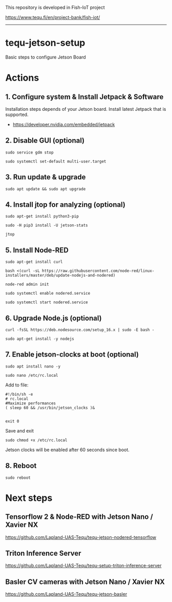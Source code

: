 This repository is developed in Fish-IoT project

https://www.tequ.fi/en/project-bank/fish-iot/ 

---

# tequ-jetson-setup
Basic steps to configure Jetson Board

# Actions

## 1. Configure system & Install Jetpack & Software

Installation steps depends of your Jetson board. Install latest Jetpack that is supported.

- https://developer.nvidia.com/embedded/jetpack

## 2. Disable GUI (optional)

```
sudo service gdm stop
```

```
sudo systemctl set-default multi-user.target
```

## 3. Run update & upgrade

```
sudo apt update && sudo apt upgrade
```

## 4. Install jtop for analyzing (optional)

```
sudo apt-get install python3-pip
```

```
sudo -H pip3 install -U jetson-stats
```

```
jtop
```

## 5. Install Node-RED 

```
sudo apt-get install curl
```

```
bash <(curl -sL https://raw.githubusercontent.com/node-red/linux-installers/master/deb/update-nodejs-and-nodered)
```

```
node-red admin init
```

```
sudo systemctl enable nodered.service
```

```
sudo systemctl start nodered.service
```

## 6. Upgrade Node.js (optional)

```
curl -fsSL https://deb.nodesource.com/setup_16.x | sudo -E bash -
```

```
sudo apt-get install -y nodejs
```

## 7. Enable jetson-clocks at boot (optional)
```
sudo apt install nano -y
```

```
sudo nano /etc/rc.local
```

Add to file:
```
#!/bin/sh -e
# rc.local
#Maximize performances
( sleep 60 && /usr/bin/jetson_clocks )&


exit 0
```

Save and exit
```
sudo chmod +x /etc/rc.local
```

Jetson clocks will be enabled after 60 seconds since boot.

## 8. Reboot

```
sudo reboot
```

# Next steps

## Tensorflow 2 & Node-RED with Jetson Nano / Xavier NX

https://github.com/Lapland-UAS-Tequ/tequ-jetson-nodered-tensorflow

## Triton Inference Server

https://github.com/Lapland-UAS-Tequ/tequ-setup-triton-inference-server

## Basler CV cameras with Jetson Nano / Xavier NX

https://github.com/Lapland-UAS-Tequ/tequ-jetson-basler











